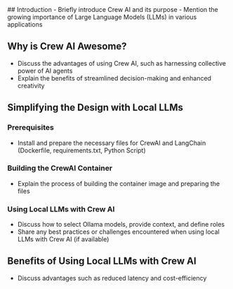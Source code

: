 <BEGIN OUTLINE>
## Introduction
- Briefly introduce Crew AI and its purpose
- Mention the growing importance of Large Language Models (LLMs) in various applications

## Why is Crew AI Awesome?
- Discuss the advantages of using Crew AI, such as harnessing collective power of AI agents
- Explain the benefits of streamlined decision-making and enhanced creativity

## Simplifying the Design with Local LLMs
### Prerequisites
- Install and prepare the necessary files for CrewAI and LangChain (Dockerfile, requirements.txt, Python Script)

### Building the CrewAI Container
- Explain the process of building the container image and preparing the files

### Using Local LLMs with Crew AI
- Discuss how to select Ollama models, provide context, and define roles
- Share any best practices or challenges encountered when using local LLMs with Crew AI (if available)

## Benefits of Using Local LLMs with Crew AI
- Discuss advantages such as reduced latency and cost-efficiency
<END OUTLINE>